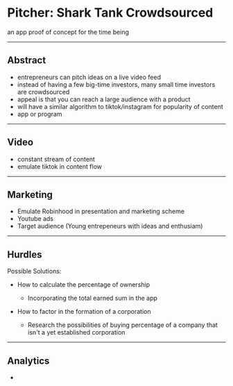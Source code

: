 # Pitcher: Shark Tank Crowdsourced

an app proof of concept for the time being

---

## Abstract
- entrepreneurs can pitch ideas on a live video feed
- instead of having a few big-time investors, many small time investors are crowdsourced
- appeal is that you can reach a large audience with a product
- will have a similar algorithm to tiktok/instagram for popularity of content
- app or program

---

## Video
- constant stream of content
- emulate tiktok in content flow 

---

## Marketing
- Emulate Robinhood in presentation and marketing scheme
- Youtube ads
- Target audience (Young entrepeneurs with ideas and enthusiam)

---

## Hurdles
Possible Solutions:

- How to calculate the percentage of ownership
    - Incorporating the total earned sum in the app 
    
- How to factor in the formation of a corporation
    - Research the possibilities of buying percentage of a company that isn't a yet established corporation
    
---

## Analytics
- 






